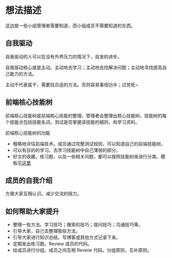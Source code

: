 # 想法描述
这边放一些小组管理者需要知道，而小组成员不需要知道的东西。

## 自我驱动
自我驱动的人可以在没有外界压力的情况下，自发的进步。

自我驱动核心就是主动。主动地去学习；主动地去找解决问题；主动地寻找提高自己能力的方法。

主动不代表蛮干，需要找合适的方法。否则容易事倍功半；过劳死~

## 前端核心技能树
前端核心技能树是前端核心技能的整理。管理者会整理出核心技能树。技能树的每个技能点包括技能名词，测试是否掌握该技能的细则，和学习资料。

前端核心技能树的功能
* 粗略地评估前端技术。成员通过完整测试规则，可以知道自己的前端技能树。
* 可以有目的的学习。去学习技能树中自己薄弱的部分。
* 好文的收藏，练习题，以及一些相关问题，都可以按照技能树来进行分类。模板见[这里](template/learn.md)

## 成员的自我介绍
方便大家互相认识。减少交流的阻力。

## 如何帮助大家提升
* 整理一些方法。学习技巧；搜索的技巧；提问技巧；沟通技巧等。
* 引导大家，自己去整理那些方法。
* 引导大家进行知识总结。写博客或其他方式记录下来。
* 定期发出练习题。Review 成员的代码。
* 给成员进行分组。成员之间互相 Reveiw 代码。分组原则，互补原则。